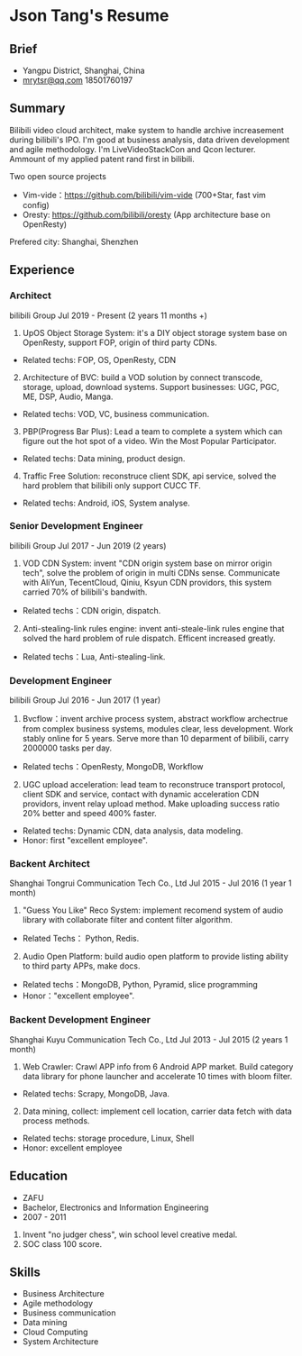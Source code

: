 # Json Tang's Resume

## Brief
- Yangpu District, Shanghai, China
- mrytsr@qq.com 18501760197

## Summary

Bilibili video cloud architect, make system to handle archive increasement during bilibili's IPO.
I'm good at business analysis, data driven development and agile methodology.
I'm LiveVideoStackCon and Qcon lecturer. Ammount of my applied patent rand first in bilibili.

Two open source projects
- Vim-vide：https://github.com/bilibili/vim-vide (700+Star, fast vim config)
- Oresty: https://github.com/bilibili/oresty (App architecture base on OpenResty)

Prefered city: Shanghai, Shenzhen

## Experience
### Architect
bilibili Group
Jul 2019 - Present (2 years 11 months +)
1. UpOS Object Storage System: it's a DIY object storage system base on OpenResty, support FOP, origin of third party CDNs.
- Related techs: FOP, OS, OpenResty, CDN

2. Architecture of BVC: build a VOD solution by connect transcode, storage, upload, download systems. Support businesses: UGC, PGC, ME, DSP, Audio, Manga.
- Related techs: VOD, VC, business communication.

3. PBP(Progress Bar Plus): Lead a team to complete a system which can figure out the hot spot of a video. Win the Most Popular Participator.
- Related techs: Data mining, product design.

4. Traffic Free Solution: reconstruce client SDK, api service, solved the hard problem that bilibili only support CUCC TF.
- Related techs: Android, iOS, System analyse.

### Senior Development Engineer
bilibili Group
Jul 2017 - Jun 2019 (2 years)
1. VOD CDN System: invent "CDN origin system base on mirror origin tech", solve the problem of origin in multi CDNs sense.
Communicate with AliYun, TecentCloud, Qiniu, Ksyun CDN providors, this system carried 70% of bilibili's bandwith.
- Related techs：CDN origin, dispatch.

2. Anti-stealing-link rules engine: invent anti-steale-link rules engine that solved the hard problem of rule dispatch. Efficent increased greatly.
- Related techs：Lua, Anti-stealing-link.

### Development Engineer
bilibili Group
Jul 2016 - Jun 2017 (1 year)

1. Bvcflow：invent archive process system, abstract workflow archectrue from complex business systems, modules clear, less development. Work stably online for 5 years.
Serve more than 10 deparment of bilibili, carry 2000000 tasks per day.
- Related techs：OpenResty, MongoDB, Workflow

2. UGC upload acceleration: lead team to reconstruce transport protocol, client SDK and service, contact with dynamic acceleration CDN providors, invent relay upload method. Make uploading success ratio 20% better and speed 400% faster.
- Related techs: Dynamic CDN, data analysis, data modeling.
- Honor: first "excellent employee".

### Backent Architect
Shanghai Tongrui Communication Tech Co., Ltd
Jul 2015 - Jul 2016 (1 year 1 month)
1. "Guess You Like" Reco System: implement recomend system of audio library with collaborate filter and content filter algorithm.
- Related Techs： Python, Redis.
2. Audio Open Platform: build audio open platform to provide listing ability to third party APPs, make docs.
- Related techs：MongoDB, Python, Pyramid, slice programming
- Honor："excellent employee".

### Backent Development Engineer
Shanghai Kuyu Communication Tech Co., Ltd
Jul 2013 - Jul 2015 (2 years 1 month)
1. Web Crawler: Crawl APP info from 6 Android APP market. Build category data library for phone launcher and accelerate 10 times with bloom filter.
- Related techs: Scrapy, MongoDB, Java.

2. Data mining, collect: implement cell location, carrier data fetch with data process methods.
- Related techs: storage procedure, Linux, Shell
- Honor: excellent employee

## Education
- ZAFU
- Bachelor, Electronics and Information Engineering
- 2007 - 2011
1. Invent "no judger chess", win school level creative medal.
2. SOC class 100 score.

## Skills
- Business Architecture
- Agile methodology
- Business communication
- Data mining
- Cloud Computing
- System Architecture
